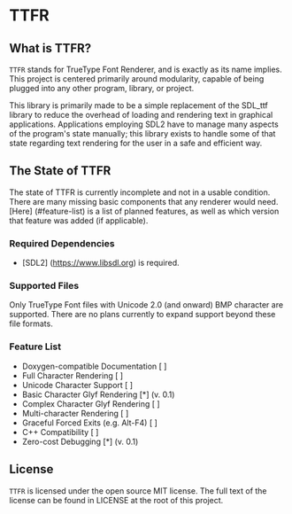 # TTFR

## What is TTFR?

`TTFR` stands for TrueType Font Renderer, and is exactly as its name
implies. This project is centered primarily around modularity, capable of
being plugged into any other program, library, or project.

This library is primarily made to be a simple replacement of the SDL_ttf 
library to reduce the overhead of loading and rendering text in graphical
applications. Applications employing SDL2 have to manage many aspects of
the program's state manually; this library exists to handle some of that
state regarding text rendering for the user in a safe and efficient way.

## The State of TTFR

The state of TTFR is currently incomplete and not in a usable condition.
There are many missing basic components that any renderer would need.
[Here] (#feature-list) is a list of planned features, as well as which
version that feature was added (if applicable).

### Required Dependencies

- [SDL2] (https://www.libsdl.org) is required.

### Supported Files

Only TrueType Font files with Unicode 2.0 (and onward) BMP character are
supported. There are no plans currently to expand support beyond these
file formats.

### Feature List

- Doxygen-compatible Documentation          [ ]
- Full Character Rendering                  [ ]
- Unicode Character Support                 [ ]
- Basic Character Glyf Rendering            [*] (v. 0.1)
- Complex Character Glyf Rendering          [ ]
- Multi-character Rendering                 [ ]
- Graceful Forced Exits (e.g. Alt-F4)       [ ]
- C++ Compatibility                         [ ]
- Zero-cost Debugging                       [*] (v. 0.1)

## License

`TTFR` is licensed under the open source MIT license.
The full text of the license can be found in LICENSE at the root of
this project.
